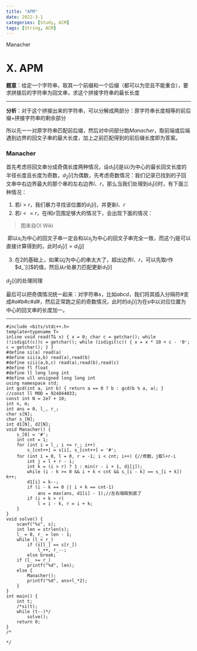 ```yaml
---
title: "APM"
date: 2022-3-1
categories: [Study, ACM]
tags: [String, ACM]
---
```


Manacher

<!-- more -->

# X. APM

**题意**：给定一个字符串，取其一个前缀和一个后缀（都可以为空且不能重合），要求拼接后的字符串为回文串，求这个拼接字符串的最长长度

***

**分析**：对于这个拼接出来的字符串，可以分解成两部分：原字符串长度相等的前后缀+拼接字符串的剩余部分

所以先一一对原字符串匹配前后缀，然后对中间部分跑$Manacher$，取前端或后端遇到边界的回文子串的最大长度，加上之前匹配得到的前后缀长度即为答案。

### Manacher 

首先考虑将回文串分成奇偶长度两种情况，设$d_1[i]$是以$i$为中心的最长回文长度的半径长度且长度为奇数，$d_2[i]$为偶数，先考虑奇数情况：我们记录已找到的子回文串中右边界最大的那个串的左右边界$l$、$r$，那么当我们处理到$d_1[i]$时，有下面三种情况：

1. 若$i>r$，我们暴力寻找该位置的$d_1[i]$，并更新$l$、$r$
2. 若$i<=r$，在$l$和$r$范围足够大的情况下，会出现下面的情况：

> 图来自OI Wiki

<!-- ![1654959570269](C:\Users\张少禹\AppData\Roaming\Typora\typora-user-images\1654959570269.png) -->

​	即以$s_i$为中心的回文子串一定会和以$s_j$为中心的回文子串完全一致，而这个$j$是可以直接计算得到的，此时$d_1[i]=d_1[j]$

3. 在$2$的基础上，如果以$j$为中心的串太大了，超出边界$l$、$r$，可以先取$r$作$d_`[i]$的值，然后从$r$处暴力匹配更新$d_1[i]$

$d_2[i]$的处理同理

最后可以把奇偶情况统一起来：对字符串$s$，比如$abcd$，我们将其插入分隔符#变成$\#a\#b\#c\#d\#$，然后正常跑之前的奇数情况，此时的$d_1[i]$为在s中以对应位置为中心的回文串的长度加一。 

***

```
#include <bits/stdc++.h>
template<typename T>
inline void read(T& x) { x = 0; char c = getchar(); while (!isdigit(c))c = getchar(); while (isdigit(c)) { x = x * 10 + c - '0'; c = getchar(); } }
#define si(a) read(a)
#define sii(a,b) read(a),read(b)
#define siii(a,b,c) read(a),read(b),read(c)
#define fl float
#define ll long long int
#define ull unsigned long long int
using namespace std;
int gcd(int a, int b) { return a == 0 ? b : gcd(b % a, a); }
//const ll MOD = 924844033;
const int N = 2e7 + 10;
int n, m;
int ans = 0, l_, r_;
char s[N];
char s_[N];
int d1[N], d2[N];
void Manacher() {
	s_[0] = '#';
	int cnt = 1;
	for (int i = l_; i <= r_; i++)
		s_[cnt++] = s[i], s_[cnt++] = '#';
	for (int i = 0, l = 0, r = -1; i < cnt; i++) {//奇数，j取l+r-i
		int j = l + r - i;
		int k = (i > r) ? 1 : min(r - i + 1, d1[j]);
		while (i - k >= 0 && i + k < cnt && s_[i - k] == s_[i + k]) k++;
		d1[i] = k--;
		if (i - k == 0 || i + k == cnt-1)
			ans = max(ans, d1[i] - 1);//左右端取到底了
		if (i + k > r)
			l = i - k, r = i + k;
	}
}
void solve() {
	scanf("%s", s);
	int len = strlen(s);
	l_ = 0, r_ = len - 1;
	while (l_< r_)
		if (s[l_] == s[r_])
			l_++, r_--;
		else break;
	if (l_ >= r_)
		printf("%d", len);
	else {
		Manacher();
		printf("%d", ans+l_*2);
	}
}
int main() {
	int t;
	/*si(t);
	while (t--)*/
		solve();
	return 0;
}
/*

*/
```

